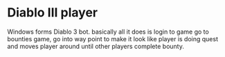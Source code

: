 Diablo III player
==================

Windows forms Diablo 3 bot. basically all it does is login
to game go to bounties game, go into way point to make it look
like player is doing quest and moves player around until other players
complete bounty.